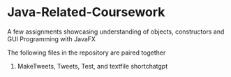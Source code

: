 # Java-Related-Coursework
A few assignments showcasing understanding of objects, constructors and GUI Programming with JavaFX


The following files in the repository are paired together
1. MakeTweets, Tweets, Test, and textfile shortchatgpt
